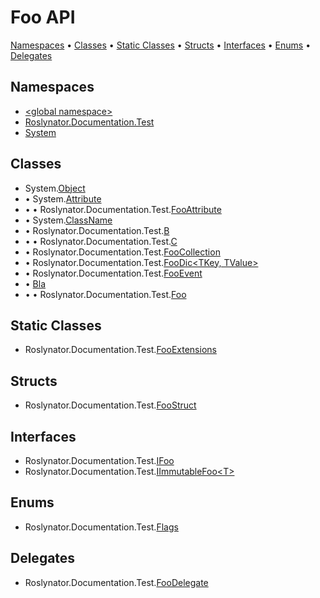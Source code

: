 # Foo API

[Namespaces](#namespaces) &#x2022; [Classes](#classes) &#x2022; [Static Classes](#static-classes) &#x2022; [Structs](#structs) &#x2022; [Interfaces](#interfaces) &#x2022; [Enums](#enums) &#x2022; [Delegates](#delegates)

## Namespaces

* [\<global namespace>](_Global/README.md)
* [Roslynator.Documentation.Test](Roslynator/Documentation/Test/README.md)
* [System](System/README.md)

## Classes

* System\.[Object](https://docs.microsoft.com/en-us/dotnet/api/system.object)
*  &#x2022;  System\.[Attribute](https://docs.microsoft.com/en-us/dotnet/api/system.attribute)
*  &#x2022;    &#x2022;  Roslynator\.Documentation\.Test\.[FooAttribute](Roslynator/Documentation/Test/FooAttribute/README.md)
*  &#x2022;  System\.[ClassName](System/ClassName/README.md)
*  &#x2022;  Roslynator\.Documentation\.Test\.[B](Roslynator/Documentation/Test/B/README.md)
*  &#x2022;    &#x2022;  Roslynator\.Documentation\.Test\.[C](Roslynator/Documentation/Test/C/README.md)
*  &#x2022;  Roslynator\.Documentation\.Test\.[FooCollection](Roslynator/Documentation/Test/FooCollection/README.md)
*  &#x2022;  Roslynator\.Documentation\.Test\.[FooDic\<TKey, TValue>](Roslynator/Documentation/Test/FooDic-2/README.md)
*  &#x2022;  Roslynator\.Documentation\.Test\.[FooEvent](Roslynator/Documentation/Test/FooEvent/README.md)
*  &#x2022;  [Bla](_Global/Bla/README.md)
*  &#x2022;    &#x2022;  Roslynator\.Documentation\.Test\.[Foo](Roslynator/Documentation/Test/Foo/README.md)

## Static Classes

* Roslynator\.Documentation\.Test\.[FooExtensions](Roslynator/Documentation/Test/FooExtensions/README.md)

## Structs

* Roslynator\.Documentation\.Test\.[FooStruct](Roslynator/Documentation/Test/FooStruct/README.md)

## Interfaces

* Roslynator\.Documentation\.Test\.[IFoo](Roslynator/Documentation/Test/IFoo/README.md)
* Roslynator\.Documentation\.Test\.[IImmutableFoo\<T>](Roslynator/Documentation/Test/IImmutableFoo-1/README.md)

## Enums

* Roslynator\.Documentation\.Test\.[Flags](Roslynator/Documentation/Test/Flags/README.md)

## Delegates

* Roslynator\.Documentation\.Test\.[FooDelegate](Roslynator/Documentation/Test/FooDelegate/README.md)
